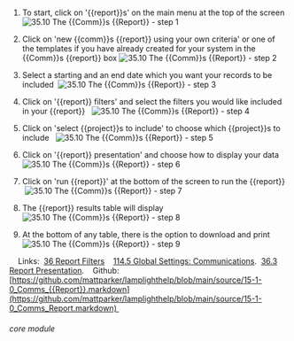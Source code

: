 #   

1. To start, click on &#039;{{report}}s&#039; on the main menu at the top of the screen
![35.10 The {{Comm}}s {{Report}} - step 1](35.10_The_Communications_Report_im_1.png) 
2. Click on &#039;new {{comm}}s {{report}} using your own criteria&#039; or one of the templates if you have already created for your system in the {{Comm}}s {{report}} box
![35.10 The {{Comm}}s {{Report}} - step 2](35.10_The_Communications_Report_im_2.png) 
3. Select a starting and an end date which you want your records to be included 
![35.10 The {{Comm}}s {{Report}} - step 3](35.10_The_Communications_Report_im_3.png) 
4. Click on &#039;{{report}} filters&#039; and select the filters you would like included in your {{report}} 
 ![35.10 The {{Comm}}s {{Report}} - step 4](35.10_The_Communications_Report_im_4.png)

5. Click on &#039;select {{project}}s to include&#039; to choose which {{project}}s to include 
 ![35.10 The {{Comm}}s {{Report}} - step 5](35.10_The_Communications_Report_im_5.png)

6. Click on &#039;{{report}} presentation&#039; and choose how to display your data 
 ![35.10 The {{Comm}}s {{Report}} - step 6](35.10_The_Communications_Report_im_6.png)

7. Click on &#039;run {{report}}&#039; at the bottom of the screen to run the {{report}}
 ![35.10 The {{Comm}}s {{Report}} - step 7](35.10_The_Communications_Report_im_7.png)

8. The {{report}} results table will display 
 ![35.10 The {{Comm}}s {{Report}} - step 8](35.10_The_Communications_Report_im_8.png)

9. At the bottom of any table, there is the option to download and print 
 ![35.10 The {{Comm}}s {{Report}} - step 9](35.10_The_Communications_Report_im_9.png)

 
 
Links: 
[36 Report Filters](/help/index/p/36)   
[114.5 Global Settings: Communications](/help/index/p/114.5). 
[36.3 Report Presentation](/help/index/p/36.3).   
Github: [https://github.com/mattparker/lamplighthelp/blob/main/source/15-1-0_Comms_{{Report}}.markdown](https://github.com/mattparker/lamplighthelp/blob/main/source/15-1-0_Comms_Report.markdown) 
 


###### core module